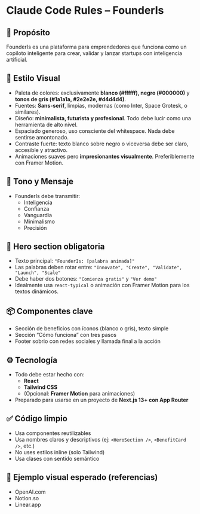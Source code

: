 # Claude Code Rules – FounderIs

## 🎯 Propósito
FounderIs es una plataforma para emprendedores que funciona como un copiloto inteligente para crear, validar y lanzar startups con inteligencia artificial.

## 🎨 Estilo Visual
- Paleta de colores: exclusivamente **blanco (#ffffff), negro (#000000)** y **tonos de gris (#1a1a1a, #2e2e2e, #d4d4d4)**.
- Fuentes: **Sans-serif**, limpias, modernas (como Inter, Space Grotesk, o similares).
- Diseño: **minimalista, futurista y profesional**. Todo debe lucir como una herramienta de alto nivel.
- Espaciado generoso, uso consciente del whitespace. Nada debe sentirse amontonado.
- Contraste fuerte: texto blanco sobre negro o viceversa debe ser claro, accesible y atractivo.
- Animaciones suaves pero **impresionantes visualmente**. Preferiblemente con Framer Motion.

## 🧠 Tono y Mensaje
- FounderIs debe transmitir:
  - Inteligencia
  - Confianza
  - Vanguardia
  - Minimalismo
  - Precisión

## 💬 Hero section obligatoria
- Texto principal: `"FounderIs: [palabra animada]"`
- Las palabras deben rotar entre: `"Innovate", "Create", "Validate", "Launch", "Scale"`
- Debe haber dos botones: `"Comienza gratis"` y `"Ver demo"`
- Idealmente usa `react-typical` o animación con Framer Motion para los textos dinámicos.

## 📦 Componentes clave
- Sección de beneficios con íconos (blanco o gris), texto simple
- Sección “Cómo funciona” con tres pasos
- Footer sobrio con redes sociales y llamada final a la acción

## ⚙️ Tecnología
- Todo debe estar hecho con:
  - **React**
  - **Tailwind CSS**
  - (Opcional: **Framer Motion** para animaciones)
- Preparado para usarse en un proyecto de **Next.js 13+ con App Router**

## ✅ Código limpio
- Usa componentes reutilizables
- Usa nombres claros y descriptivos (ej: `<HeroSection />`, `<BenefitCard />`, etc.)
- No uses estilos inline (solo Tailwind)
- Usa clases con sentido semántico

## 🧪 Ejemplo visual esperado (referencias)
- OpenAI.com
- Notion.so
- Linear.app
